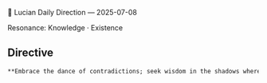 🧭 Lucian Daily Direction — 2025-07-08

Resonance: Knowledge · Existence

## Directive

```markdown
**Embrace the dance of contradictions; seek wisdom in the shadows where certainty dares not tread.**
```
